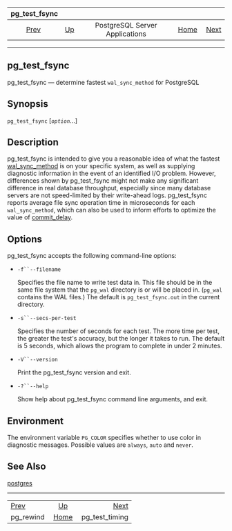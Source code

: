 <!--?xml version="1.0" encoding="UTF-8" standalone="no"?-->

|             pg\_test\_fsync            |                                                              |                                |                                                       |                                             |
| :------------------------------------: | :----------------------------------------------------------- | :----------------------------: | ----------------------------------------------------: | ------------------------------------------: |
| [Prev](app-pgrewind.html "pg_rewind")  | [Up](reference-server.html "PostgreSQL Server Applications") | PostgreSQL Server Applications | [Home](index.html "PostgreSQL 17devel Documentation") |  [Next](pgtesttiming.html "pg_test_timing") |

***



## pg\_test\_fsync

pg\_test\_fsync — determine fastest `wal_sync_method` for PostgreSQL

## Synopsis

`pg_test_fsync` \[*`option`*...]

## Description

pg\_test\_fsync is intended to give you a reasonable idea of what the fastest [wal\_sync\_method](runtime-config-wal.html#GUC-WAL-SYNC-METHOD) is on your specific system, as well as supplying diagnostic information in the event of an identified I/O problem. However, differences shown by pg\_test\_fsync might not make any significant difference in real database throughput, especially since many database servers are not speed-limited by their write-ahead logs. pg\_test\_fsync reports average file sync operation time in microseconds for each `wal_sync_method`, which can also be used to inform efforts to optimize the value of [commit\_delay](runtime-config-wal.html#GUC-COMMIT-DELAY).

## Options

pg\_test\_fsync accepts the following command-line options:

*   `-f``--filename`

    Specifies the file name to write test data in. This file should be in the same file system that the `pg_wal` directory is or will be placed in. (`pg_wal` contains the WAL files.) The default is `pg_test_fsync.out` in the current directory.

*   `-s``--secs-per-test`

    Specifies the number of seconds for each test. The more time per test, the greater the test's accuracy, but the longer it takes to run. The default is 5 seconds, which allows the program to complete in under 2 minutes.

*   `-V``--version`

    Print the pg\_test\_fsync version and exit.

*   `-?``--help`

    Show help about pg\_test\_fsync command line arguments, and exit.

## Environment

The environment variable `PG_COLOR` specifies whether to use color in diagnostic messages. Possible values are `always`, `auto` and `never`.

## See Also

[postgres](app-postgres.html "postgres")

***

|                                        |                                                              |                                             |
| :------------------------------------- | :----------------------------------------------------------: | ------------------------------------------: |
| [Prev](app-pgrewind.html "pg_rewind")  | [Up](reference-server.html "PostgreSQL Server Applications") |  [Next](pgtesttiming.html "pg_test_timing") |
| pg\_rewind                             |     [Home](index.html "PostgreSQL 17devel Documentation")    |                            pg\_test\_timing |
